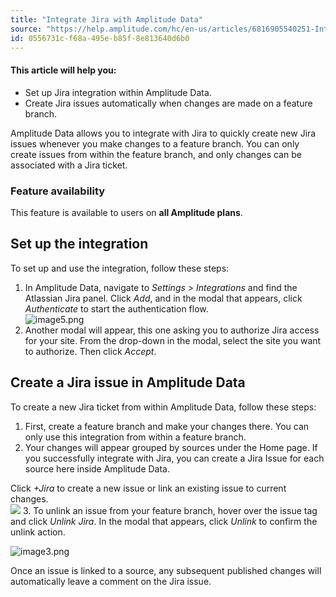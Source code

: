 ```yaml
---
title: "Integrate Jira with Amplitude Data"
source: "https://help.amplitude.com/hc/en-us/articles/6816905540251-Integrate-Jira-with-Amplitude-Data"
id: 0556731c-f68a-495e-b85f-8e813640d6b0
---
```


#### This article will help you:

* Set up Jira integration within Amplitude Data.
* Create Jira issues automatically when changes are made on a feature branch.

Amplitude Data allows you to integrate with Jira to quickly create new Jira issues whenever you make changes to a feature branch. You can only create issues from within the feature branch, and only changes can be associated with a Jira ticket.

### Feature availability

This feature is available to users on **all Amplitude plans**.

## Set up the integration

To set up and use the integration, follow these steps:

1. In Amplitude Data, navigate to *Settings > Integrations* and find the Atlassian Jira panel. Click *Add*, and in the modal that appears, click *Authenticate* to start the authentication flow.   
![image5.png](/output/img/data/image5-png.png)
2. Another modal will appear, this one asking you to authorize Jira access for your site. From the drop-down in the modal, select the site you want to authorize. Then click *Accept*.

## Create a Jira issue in Amplitude Data

To create a new Jira ticket from within Amplitude Data, follow these steps:

1. First, create a feature branch and make your changes there. You can only use this integration from within a feature branch.
2. Your changes will appear grouped by sources under the Home page. If you successfully integrate with Jira, you can create a Jira Issue for each source here inside Amplitude Data.  
  
Click *+Jira* to create a new issue or link an existing issue to current changes.  
![](/output/img/data/21148759882011)
3. To unlink an issue from your feature branch, hover over the issue tag and click *Unlink Jira*. In the modal that appears, click *Unlink* to confirm the unlink action.

![image3.png](/output/img/data/image3-png.png)

Once an issue is linked to a source, any subsequent published changes will automatically leave a comment on the Jira issue. 
